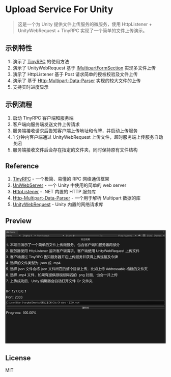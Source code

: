 # Upload Service For Unity



> 这是一个为 Unity 提供文件上传服务的微服务，使用 HttpListener + UnityWebRequest + TinyRPC 实现了一个简单的文件上传演示。

## 示例特性
1. 演示了 [TinyRPC][3] 的使用方法
1. 演示了 UnityWebRequest 基于 [IMultipartFormSection][2] 实现多文件上传
1. 演示了 HttpListener 基于 Post 请求简单的授权校验及文件上传
1. 演示了 基于 [Http-Multipart-Data-Parser][1] 实现的较大文件的上传
1. 支持实时进度显示

## 示例流程

1. 启动 TinyRPC 客户端和服务端
2. 客户端向服务端发送文件上传请求
1. 服务端接收请求后告知客户端上传地址和令牌，并启动上传服务
1. 1 分钟内客户端通过 UnityWebRequest 上传文件，超时服务端上传服务自动关闭
1. 服务端接收文件后会存在指定的文件夹，同时保持原有文件结构

## Reference
1. [TinyRPC][3] - 一个极简、易懂的 RPC 网络通信框架
1. [UniWebServer][4] - 一个 Unity 中使用的简单的 web server
1. [HttpListener][5] - .NET 内置的 HTTP 服务库
1. [Http-Multipart-Data-Parser][1] - 一个用于解析 Multipart 数据的库
1. [UnityWebRequest][6] - Unity 内置的网络请求库

## Preview
![preview](./doc/preview.png)

## License
MIT


[1]:https://github.com/Http-Multipart-Data-Parser/Http-Multipart-Data-Parser
[2]:https://docs.unity3d.com/ScriptReference/Networking.IMultipartFormSection.html
[3]:https://github.com/bian-sh/TinyRPC
[4]:https://github.com/bian-sh/UniWebServer
[5]:https://docs.microsoft.com/en-us/dotnet/api/system.net.httplistener?view=net-5.0
[6]:https://docs.unity3d.com/ScriptReference/Networking.UnityWebRequest.html

